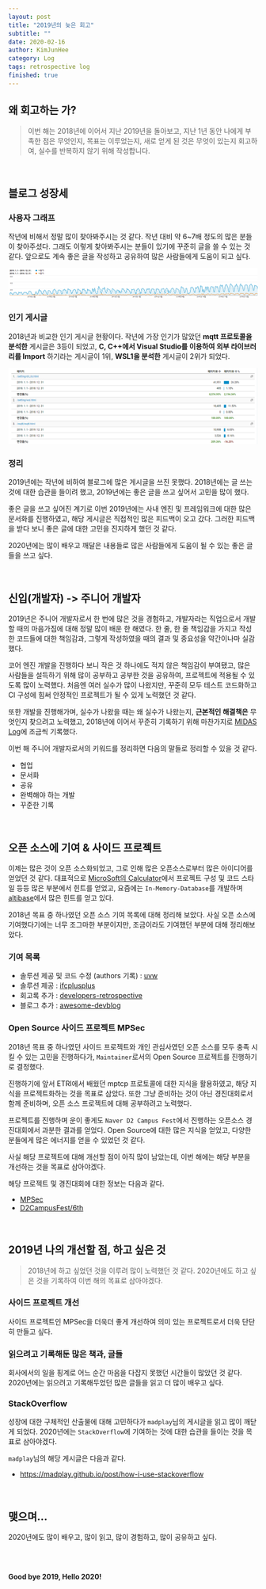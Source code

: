 ```yaml
---
layout: post
title: "2019년의 늦은 회고"
subtitle: ""
date: 2020-02-16
author: KimJunHee
category: Log
tags: retrospective log
finished: true
---
```


## 왜 회고하는 가?

> 이번 해는 2018년에 이어서 지난 2019년을 돌아보고, 지난 1년 동안 나에게 부족한 점은 무엇인지, 목표는 이루었는지, 새로 얻게 된 것은 무엇이 있는지 회고하여, 실수를 반복하지 않기 위해 작성합니다.




<br/>

## 블로그 성장세

### 사용자 그래프

작년에 비해서 정말 많이 찾아봐주시는 것 같다. 작년 대비 약 6~7배 정도의 많은 분들이 찾아주셨다. 그래도 이렇게 찾아봐주시는 분들이 있기에 꾸준히 글을 쓸 수 있는 것 같다. 앞으로도 계속 좋은 글을 작성하고 공유하여 많은 사람들에게 도움이 되고 싶다.

![session](/img/log/2019/blog1.png)

### 인기 게시글

2018년과 비교한 인기 게시글 현황이다. 작년에 가장 인기가 많았던 **mqtt 프로토콜을 분석한** 게시글은 3등이 되었고, **C, C++에서 Visual Studio를 이용하여 외부 라이브러리를 Import** 하기라는 게시글이 1위, **WSL1을 분석한** 게시글이 2위가 되었다.

![page view](/img/log/2019/blog2.png)

### 정리

2019년에는 작년에 비하여 블로그에 많은 게시글을 쓰진 못했다. 2018년에는 글 쓰는 것에 대한 습관을 들이려 했고, 2019년에는 좋은 글을 쓰고 싶어서 고민을 많이 했다.

좋은 글을 쓰고 싶어진 계기로 이번 2019년에는 사내 엔진 및 프레임워크에 대한 많은 문서화를 진행하였고, 해당 게시글은 직접적인 많은 피드백이 오고 갔다. 그러한 피드백을 받다 보니 좋은 글에 대한 고민을 진지하게 했던 것 같다.

2020년에는 많이 배우고 깨달은 내용들로 많은 사람들에게 도움이 될 수 있는 좋은 글들을 쓰고 싶다.



<br/>

## 신입(개발자) -> 주니어 개발자

2019년은 주니어 개발자로서 한 번에 많은 것을 경험하고, 개발자라는 직업으로서 개발할 때의 마음가짐에 대해 정말 많이 배운 한 해였다. 한 줄, 한 줄 책임감을 가지고 작성한 코드들에 대한 책임감과, 그렇게 작성하였을 때의 결과 및 중요성을 약간이나마 실감했다. 

코어 엔진 개발을 진행하다 보니 작은 것 하나에도 적지 않은 책임감이 부여됐고, 많은 사람들을 설득하기 위해 많이 공부하고 공부한 것을 공유하여, 프로젝트에 적용될 수 있도록 많이 노력했다. 처음엔 여러 실수가 많이 나왔지만, 꾸준히 모두 테스트 코드화하고 CI 구성에 힘써 안정적인 프로젝트가 될 수 있게 노력했던 것 같다.

또한 개발을 진행해가며, 실수가 나왔을 때는 왜 실수가 나왔는지, **근본적인 해결책은** 무엇인지 찾으려고 노력했고, 2018년에 이어서 꾸준히 기록하기 위해 마찬가지로 [MIDAS Log](https://www.github.com/wnsgml972/midas_log)에 조금씩 기록했다.

이번 해 주니어 개발자로서의 키워드를 정리하면 다음의 말들로 정리할 수 있을 것 같다.

* 협업
* 문서화
* 공유
* 완벽해야 하는 개발
* 꾸준한 기록



<br/>

## 오픈 소스에 기여 & 사이드 프로젝트

이제는 많은 것이 오픈 소스화되었고, 그로 인해 많은 오픈소스로부터 많은 아이디어를 얻었던 것 같다. 대표적으로 [MicroSoft의 Calculator](https://github.com/microsoft/calculator)에서 프로젝트 구성 및 코드 스타일 등등 많은 부분에서 힌트를 얻었고, 요즘에는 `In-Memory-Database`를 개발하며 [altibase](https://github.com/ALTIBASE/altibase)에서 많은 힌트를 얻고 있다.

2018년 목표 중 하나였던 오픈 소스 기여 목록에 대해 정리해 보았다. 사실 오픈 소스에 기여했다기에는 너무 조그마한 부분이지만, 조금이라도 기여했던 부분에 대해 정리해보았다.

### 기여 목록

* 솔루션 제공 및 코드 수정 (authors 기록) : [uvw](https://github.com/skypjack/uvw)
* 솔루션 제공 : [ifcplusplus](https://github.com/ifcquery/ifcplusplus)
* 회고록 추가 : [developers-retrospective](https://github.com/oaksong/developers-retrospective)
* 블로그 추가 : [awesome-devblog](https://github.com/sarojaba/awesome-devblog)

### Open Source 사이드 프로젝트 MPSec

2018년 목표 중 하나였던 사이드 프로젝트와 개인 관심사였던 오픈 소스를 모두 충족 시킬 수 있는 고민을 진행하다가, `Maintainer`로서의 Open Source 프로젝트를 진행하기로 결정했다.

진행하기에 앞서 ETRI에서 배웠던 mptcp 프로토콜에 대한 지식을 활용하였고, 해당 지식을 프로젝트화하는 것을 목표로 삼았다. 또한 그냥 준비하는 것이 아닌 경진대회로서 함께 준비하며, 오픈 소스 프로젝트에 대해 공부하려고 노력했다.

프로젝트를 진행하며 운이 좋게도 `Naver D2 Campus Fest`에서 진행하는 오픈소스 경진대회에서 과분한 결과를 얻었다. Open Source에 대한 많은 지식을 얻었고, 다양한 분들에게 많은 에너지를 얻을 수 있었던 것 같다.

사실 해당 프로젝트에 대해 개선할 점이 아직 많이 남았는데, 이번 해에는 해당 부분을 개선하는 것을 목표로 삼아야겠다.

해당 프로젝트 및 경진대회에 대한 정보는 다음과 같다.

* [MPSec](https://github.com/MPSec/MPSec)
* [D2CampusFest/6th](https://github.com/D2CampusFest/6th)



<br/>

## 2019년 나의 개선할 점, 하고 싶은 것

> 2018년에 하고 싶었던 것을 이루려 많이 노력했던 것 같다. 2020년에도 하고 싶은 것을 기록하여 이번 해의 목표로 삼아야겠다.

### 사이드 프로젝트 개선

사이드 프로젝트인 MPSec을 더욱더 좋게 개선하여 의미 있는 프로젝트로서 더욱 단단히 만들고 싶다.

### 읽으려고 기록해둔 많은 책과, 글들

회사에서의 일을 핑계로 어느 순간 마음을 다잡지 못했던 시간들이 많았던 것 같다. 2020년에는 읽으려고 기록해두었던 많은 글들을 읽고 더 많이 배우고 싶다.

### StackOverflow

성장에 대한 구체적인 산출물에 대해 고민하다가 `madplay`님의 게시글을 읽고 많이 깨닫게 되었다. 2020년에는 `StackOverflow`에 기여하는 것에 대한 습관을 들이는 것을 목표로 삼아야겠다.

`madplay`님의 해당 게시글은 다음과 같다.

* <https://madplay.github.io/post/how-i-use-stackoverflow>


<br/>

## 맺으며...

2020년에도 많이 배우고, 많이 읽고, 많이 경험하고, 많이 공유하고 싶다.



<br/><br/>

**Good bye 2019, Hello 2020!**

